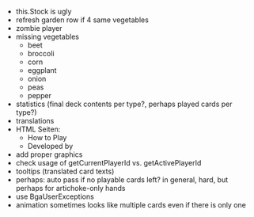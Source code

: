 - this.Stock is ugly
- refresh garden row if 4 same vegetables
- zombie player
- missing vegetables
  - beet
  - broccoli
  - corn
  - eggplant
  - onion
  - peas
  - pepper
- statistics (final deck contents per type?, perhaps played cards per type?)
- translations
- HTML Seiten:
  - How to Play
  - Developed by
- add proper graphics
- check usage of getCurrentPlayerId vs. getActivePlayerId
- tooltips (translated card texts)
- perhaps: auto pass if no playable cards left? in general, hard, but perhaps for artichoke-only hands
- use BgaUserExceptions
- animation sometimes looks like multiple cards even if there is only one
